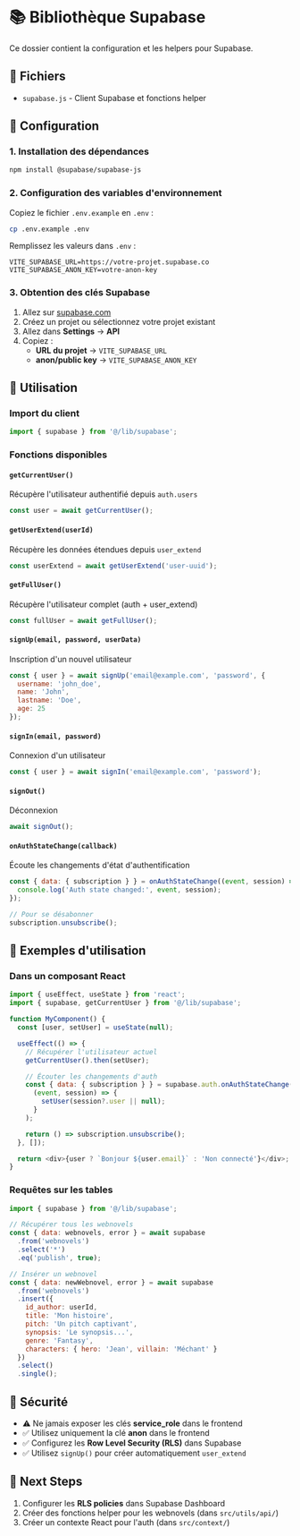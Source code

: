 # 📚 Bibliothèque Supabase

Ce dossier contient la configuration et les helpers pour Supabase.

## 📁 Fichiers

- `supabase.js` - Client Supabase et fonctions helper

## 🔧 Configuration

### 1. Installation des dépendances

```bash
npm install @supabase/supabase-js
```

### 2. Configuration des variables d'environnement

Copiez le fichier `.env.example` en `.env` :

```bash
cp .env.example .env
```

Remplissez les valeurs dans `.env` :

```env
VITE_SUPABASE_URL=https://votre-projet.supabase.co
VITE_SUPABASE_ANON_KEY=votre-anon-key
```

### 3. Obtention des clés Supabase

1. Allez sur [supabase.com](https://supabase.com)
2. Créez un projet ou sélectionnez votre projet existant
3. Allez dans **Settings** → **API**
4. Copiez :
   - **URL du projet** → `VITE_SUPABASE_URL`
   - **anon/public key** → `VITE_SUPABASE_ANON_KEY`

## 🚀 Utilisation

### Import du client

```javascript
import { supabase } from '@/lib/supabase';
```

### Fonctions disponibles

#### `getCurrentUser()`
Récupère l'utilisateur authentifié depuis `auth.users`

```javascript
const user = await getCurrentUser();
```

#### `getUserExtend(userId)`
Récupère les données étendues depuis `user_extend`

```javascript
const userExtend = await getUserExtend('user-uuid');
```

#### `getFullUser()`
Récupère l'utilisateur complet (auth + user_extend)

```javascript
const fullUser = await getFullUser();
```

#### `signUp(email, password, userData)`
Inscription d'un nouvel utilisateur

```javascript
const { user } = await signUp('email@example.com', 'password', {
  username: 'john_doe',
  name: 'John',
  lastname: 'Doe',
  age: 25
});
```

#### `signIn(email, password)`
Connexion d'un utilisateur

```javascript
const { user } = await signIn('email@example.com', 'password');
```

#### `signOut()`
Déconnexion

```javascript
await signOut();
```

#### `onAuthStateChange(callback)`
Écoute les changements d'état d'authentification

```javascript
const { data: { subscription } } = onAuthStateChange((event, session) => {
  console.log('Auth state changed:', event, session);
});

// Pour se désabonner
subscription.unsubscribe();
```

## 📖 Exemples d'utilisation

### Dans un composant React

```javascript
import { useEffect, useState } from 'react';
import { supabase, getCurrentUser } from '@/lib/supabase';

function MyComponent() {
  const [user, setUser] = useState(null);

  useEffect(() => {
    // Récupérer l'utilisateur actuel
    getCurrentUser().then(setUser);

    // Écouter les changements d'auth
    const { data: { subscription } } = supabase.auth.onAuthStateChange(
      (event, session) => {
        setUser(session?.user || null);
      }
    );

    return () => subscription.unsubscribe();
  }, []);

  return <div>{user ? `Bonjour ${user.email}` : 'Non connecté'}</div>;
}
```

### Requêtes sur les tables

```javascript
import { supabase } from '@/lib/supabase';

// Récupérer tous les webnovels
const { data: webnovels, error } = await supabase
  .from('webnovels')
  .select('*')
  .eq('publish', true);

// Insérer un webnovel
const { data: newWebnovel, error } = await supabase
  .from('webnovels')
  .insert({
    id_author: userId,
    title: 'Mon histoire',
    pitch: 'Un pitch captivant',
    synopsis: 'Le synopsis...',
    genre: 'Fantasy',
    characters: { hero: 'Jean', villain: 'Méchant' }
  })
  .select()
  .single();
```

## 🔐 Sécurité

- ⚠️ Ne jamais exposer les clés **service_role** dans le frontend
- ✅ Utilisez uniquement la clé **anon** dans le frontend
- ✅ Configurez les **Row Level Security (RLS)** dans Supabase
- ✅ Utilisez `signUp()` pour créer automatiquement `user_extend`

## 📝 Next Steps

1. Configurer les **RLS policies** dans Supabase Dashboard
2. Créer des fonctions helper pour les webnovels (dans `src/utils/api/`)
3. Créer un contexte React pour l'auth (dans `src/context/`)

